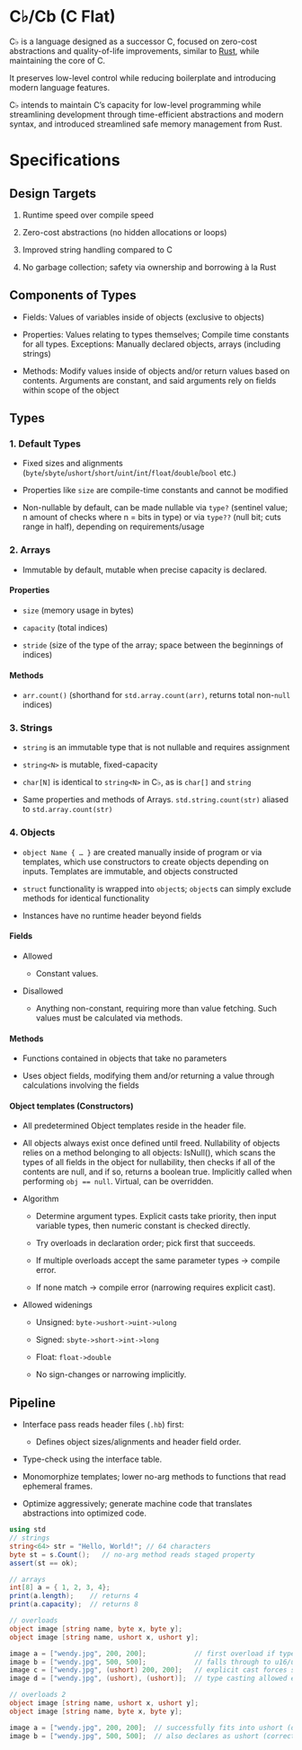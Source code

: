 # C♭/Cb (C Flat)

C♭ is a language designed as a successor C, focused on zero-cost abstractions and quality-of-life improvements, similar to [Rust](https://github.com/rust-lang/rust), while maintaining the core of C.

It preserves low-level control while reducing boilerplate and introducing modern language features.

C♭ intends to maintain C’s capacity for low-level programming while streamlining development through time-efficient abstractions and modern syntax, and introduced streamlined safe memory management from Rust.

# Specifications

## Design Targets

  1. Runtime speed over compile speed

  2. Zero-cost abstractions (no hidden allocations or loops)

  3. Improved string handling compared to C

  4. No garbage collection; safety via ownership and borrowing à la Rust
   
## Components of Types

  - Fields: Values of variables inside of objects (exclusive to objects)

  - Properties: Values relating to types themselves; Compile time constants for all types. Exceptions: Manually declared objects, arrays (including strings)

  - Methods: Modify values inside of objects and/or return values based on contents. Arguments are constant, and said arguments rely on fields within scope of the object

## Types

### 1. Default Types

  - Fixed sizes and alignments (`byte`/`sbyte`/`ushort`/`short`/`uint`/`int`/`float`/`double`/`bool` etc.)

  - Properties like `size` are compile-time constants and cannot be modified
   
  - Non-nullable by default, can be made nullable via `type?` (sentinel value; n amount of checks where n = bits in type) or via `type??` (null bit; cuts range in half), depending on requirements/usage


### 2. Arrays

  - Immutable by default, mutable when precise capacity is declared.

   #### Properties
  - `size` (memory usage in bytes)
   
  - `capacity` (total indices)
   
  - `stride` (size of the type of the array; space between the beginnings of indices)

   #### Methods
  - `arr.count()` (shorthand for `std.array.count(arr)`, returns total non-`null` indices)

### 3. Strings

  - `string` is an immutable type that is not nullable and requires assignment

  - `string<N>` is mutable, fixed-capacity

  - `char[N]` is identical to `string<N>` in C♭, as is `char[]` and `string`
   
  - Same properties and methods of Arrays. `std.string.count(str)` aliased to `std.array.count(str)`

### 4. Objects

  - `object Name { … }` are created manually inside of program or via templates, which use constructors to create objects depending on inputs. Templates are immutable, and objects constructed

  - `struct` functionality is wrapped into `object`s; `object`s can simply exclude methods for identical functionality

  - Instances have no runtime header beyond fields

#### Fields

  - Allowed

    - Constant values.

  - Disallowed

    - Anything non-constant, requiring more than value fetching. Such values must be calculated via methods.

#### Methods

  - Functions contained in objects that take no parameters

  - Uses object fields, modifying them and/or returning a value through calculations involving the fields

#### Object templates (Constructors)

  - All predetermined Object templates reside in the header file.
   
  - All objects always exist once defined until freed. Nullability of objects relies on a method belonging to all objects: IsNull(), which scans the types of all fields in the object for nullability, then checks if all of the contents are null, and if so, returns a boolean true. Implicitly called when performing `obj == null`. Virtual, can be overridden.

  - Algorithm

    - Determine argument types. Explicit casts take priority, then input variable types, then numeric constant is checked directly.

    - Try overloads in declaration order; pick first that succeeds.

    - If multiple overloads accept the same parameter types -> compile error.

    - If none match -> compile error (narrowing requires explicit cast).

  - Allowed widenings

    - Unsigned: `byte->ushort->uint->ulong`

    - Signed: `sbyte->short->int->long`

    - Float: `float->double`

    - No sign-changes or narrowing implicitly.


<!-- ## Memory Management, Ownership & Borrowing
TODO -->
  <!-- - Rules

    - Many immutable borrows or one mutable borrow at a time, not both.

    - Borrows cannot outlive owners.

    - Owners cannot move/destroy while borrows exist.

    - Reborrow immutably from a mutable borrow is allowed within its lifetime.

  - Forms

    - `&T` (immutable), `&mut T` (mutable); lifetimes inferred.

    - `str` is a borrowed view; `string<N>` is owned.

  - Effects

    - Prevents data races, use-after-free, and mutation during reads. -->

## Pipeline

  - Interface pass reads header files (`.hb`) first:

    - Defines object sizes/alignments and header field order.

  - Type-check <!-- and borrow-check  -->using the interface table.

  - Monomorphize templates; lower no-arg methods to functions that read ephemeral frames.

  - Optimize aggressively; generate machine code that translates abstractions into optimized code.

```cs
using std
// strings
string<64> str = "Hello, World!"; // 64 characters
byte st = s.Count();   // no-arg method reads staged property
assert(st == ok);

// arrays
int[8] a = { 1, 2, 3, 4};
print(a.length);    // returns 4
print(a.capacity);  // returns 8

// overloads
object image [string name, byte x, byte y];
object image [string name, ushort x, ushort y];

image a = ["wendy.jpg", 200, 200];            // first overload if types fit
image b = ["wendy.jpg", 500, 500];            // falls through to u16/u16
image c = ["wendy.jpg", (ushort) 200, 200];   // explicit cast forces second
image d = ["wendy.jpg", (ushort), (ushort)];  // type casting allowed even with no input if properties are nullable

// overloads 2
object image [string name, ushort x, ushort y];
object image [string name, byte x, byte y];

image a = ["wendy.jpg", 200, 200];  // successfully fits into ushort (declared first), so it is declared as such.
image b = ["wendy.jpg", 500, 500];  // also declares as ushort (correctly).
```